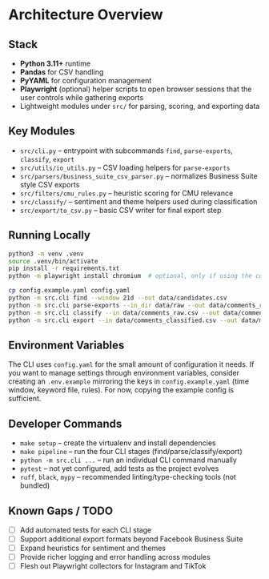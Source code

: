 # Architecture Overview

## Stack
- **Python 3.11+** runtime
- **Pandas** for CSV handling
- **PyYAML** for configuration management
- **Playwright** (optional) helper scripts to open browser sessions that the user
  controls while gathering exports
- Lightweight modules under `src/` for parsing, scoring, and exporting data

## Key Modules
- `src/cli.py` – entrypoint with subcommands `find`, `parse-exports`, `classify`, `export`
- `src/utils/io_utils.py` – CSV loading helpers for `parse-exports`
- `src/parsers/business_suite_csv_parser.py` – normalizes Business Suite style CSV exports
- `src/filters/cmu_rules.py` – heuristic scoring for CMU relevance
- `src/classify/` – sentiment and theme helpers used during classification
- `src/export/to_csv.py` – basic CSV writer for final export step

## Running Locally
```bash
python3 -m venv .venv
source .venv/bin/activate
pip install -r requirements.txt
python -m playwright install chromium  # optional, only if using the collectors

cp config.example.yaml config.yaml
python -m src.cli find --window 21d --out data/candidates.csv
python -m src.cli parse-exports --in_dir data/raw --out data/comments_raw.csv
python -m src.cli classify --in data/comments_raw.csv --out data/comments_classified.csv
python -m src.cli export --in data/comments_classified.csv --out data/mavstampede_monitor.csv
```

## Environment Variables
The CLI uses `config.yaml` for the small amount of configuration it needs. If you
want to manage settings through environment variables, consider creating an
`.env.example` mirroring the keys in `config.example.yaml` (time window, keyword
file, rules). For now, copying the example config is sufficient.

## Developer Commands
- `make setup` – create the virtualenv and install dependencies
- `make pipeline` – run the four CLI stages (find/parse/classify/export)
- `python -m src.cli ...` – run an individual CLI command manually
- `pytest` – not yet configured, add tests as the project evolves
- `ruff`, `black`, `mypy` – recommended linting/type-checking tools (not bundled)

## Known Gaps / TODO
- [ ] Add automated tests for each CLI stage
- [ ] Support additional export formats beyond Facebook Business Suite
- [ ] Expand heuristics for sentiment and themes
- [ ] Provide richer logging and error handling across modules
- [ ] Flesh out Playwright collectors for Instagram and TikTok
